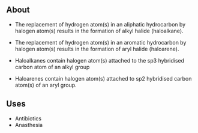 ## About
* The replacement of hydrogen atom(s) in an aliphatic hydrocarbon by halogen atom(s) results in the formation of alkyl halide (haloalkane). 
* The replacement of hydrogen atom(s) in an aromatic hydrocarbon by halogen atom(s) results in the formation of aryl halide (haloarene). 

* Haloalkanes contain halogen atom(s) attached to the sp3 hybridised carbon atom of an alkyl group 
* Haloarenes contain halogen atom(s) attached to sp2 hybridised carbon atom(s) of an aryl group. 

## Uses
* Antibiotics
* Anasthesia

